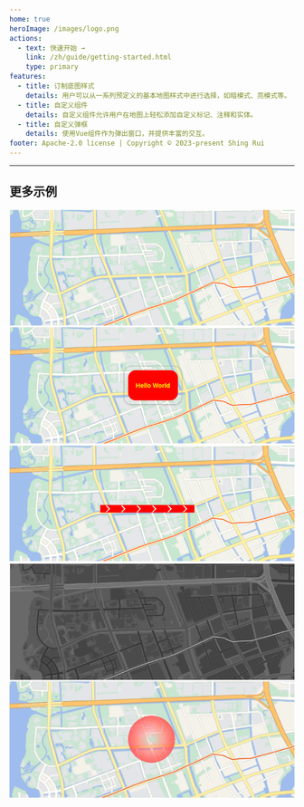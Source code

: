 ```yaml
---
home: true
heroImage: /images/logo.png
actions:
  - text: 快速开始 →
    link: /zh/guide/getting-started.html
    type: primary
features:
  - title: 订制底图样式
    details: 用户可以从一系列预定义的基本地图样式中进行选择，如暗模式、亮模式等。
  - title: 自定义组件
    details: 自定义组件允许用户在地图上轻松添加自定义标记、注释和实体。
  - title: 自定义弹框
    details: 使用Vue组件作为弹出窗口，并提供丰富的交互。
footer: Apache-2.0 license | Copyright © 2023-present Shing Rui
---
```


---

<div class="index-viewer">
  <IndexViewer />
</div>

## 更多示例

<div class="index-examples index-examples-first">
  <div class="index-examples-item">
    <a target="_blank" href="/zh/guide/viewer.html#default-color">
      <img src="/images/examples/map-world.png" />
    </a>
  </div>
  <div class="index-examples-item">
    <a target="_blank" href="/zh/guide/popup.html#example">
      <img src="/images/examples/popup.png" />
    </a>
  </div>
  <div class="index-examples-item">
    <a target="_blank" href="/zh/guide/material.html#polyline">
      <img src="/images/examples/polyline-arrors.png" />
    </a>
  </div>
</div>
<div class="index-examples">
  <div class="index-examples-item">
    <a target="_blank" href="/zh/guide/viewer.html#custom-color">
      <img src="/images/examples/map-world-custom-color.png" />
    </a>
  </div>
  <div class="index-examples-item">
    <a target="_blank" href="/zh/guide/material.html#ellipsefadematerial">
      <img src="/images/examples/ellipse-fade.gif" />
    </a>
  </div>
</div>
